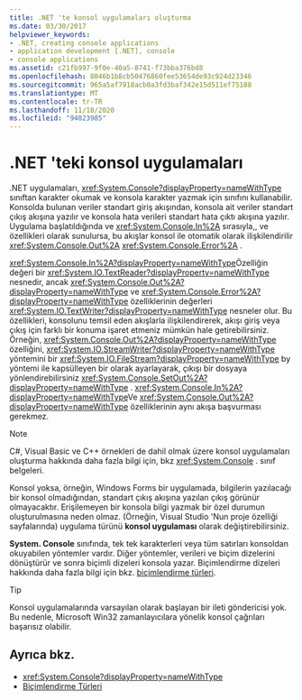 ```yaml
---
title: .NET 'te konsol uygulamaları oluşturma
ms.date: 03/30/2017
helpviewer_keywords:
- .NET, creating console applications
- application development [.NET], console
- console applications
ms.assetid: c21fb997-9f0e-40a5-8741-f73bba376bd8
ms.openlocfilehash: 8046b1b8cb50476860fee53654de93c924d23346
ms.sourcegitcommit: 965a5af7918acb0a3fd3baf342e15d511ef75188
ms.translationtype: MT
ms.contentlocale: tr-TR
ms.lasthandoff: 11/18/2020
ms.locfileid: "94823985"
---
```

# <a name="console-apps-in-net"></a>.NET 'teki konsol uygulamaları

.NET uygulamaları, <xref:System.Console?displayProperty=nameWithType> sınıftan karakter okumak ve konsola karakter yazmak için sınıfını kullanabilir. Konsolda bulunan veriler standart giriş akışından, konsola ait veriler standart çıkış akışına yazılır ve konsola hata verileri standart hata çıktı akışına yazılır. Uygulama başlatıldığında ve <xref:System.Console.In%2A> sırasıyla,, ve özellikleri olarak sunulursa, bu akışlar konsol ile otomatik olarak ilişkilendirilir <xref:System.Console.Out%2A> <xref:System.Console.Error%2A> .

<xref:System.Console.In%2A?displayProperty=nameWithType>Özelliğin değeri bir <xref:System.IO.TextReader?displayProperty=nameWithType> nesnedir, ancak <xref:System.Console.Out%2A?displayProperty=nameWithType> ve <xref:System.Console.Error%2A?displayProperty=nameWithType> özelliklerinin değerleri <xref:System.IO.TextWriter?displayProperty=nameWithType> nesneler olur. Bu özellikleri, konsolunu temsil eden akışlarla ilişkilendirerek, akışı giriş veya çıkış için farklı bir konuma işaret etmeniz mümkün hale getirebilirsiniz. Örneğin, <xref:System.Console.Out%2A?displayProperty=nameWithType> özelliğini, <xref:System.IO.StreamWriter?displayProperty=nameWithType> yöntemini bir <xref:System.IO.FileStream?displayProperty=nameWithType> by yöntemi ile kapsülleyen bir olarak ayarlayarak, çıkışı bir dosyaya yönlendirebilirsiniz <xref:System.Console.SetOut%2A?displayProperty=nameWithType> . <xref:System.Console.In%2A?displayProperty=nameWithType>Ve <xref:System.Console.Out%2A?displayProperty=nameWithType> özelliklerinin aynı akışa başvurması gerekmez.

> [!NOTE]
> C#, Visual Basic ve C++ örnekleri de dahil olmak üzere konsol uygulamaları oluşturma hakkında daha fazla bilgi için, bkz <xref:System.Console> . sınıf belgeleri.

Konsol yoksa, örneğin, Windows Forms bir uygulamada, bilgilerin yazılacağı bir konsol olmadığından, standart çıkış akışına yazılan çıkış görünür olmayacaktır. Erişilemeyen bir konsola bilgi yazmak bir özel durumun oluşturulmasına neden olmaz. (Örneğin, Visual Studio 'Nun proje özelliği sayfalarında) uygulama türünü **konsol uygulaması** olarak değiştirebilirsiniz.

**System. Console** sınıfında, tek tek karakterleri veya tüm satırları konsoldan okuyabilen yöntemler vardır. Diğer yöntemler, verileri ve biçim dizelerini dönüştürür ve sonra biçimli dizeleri konsola yazar. Biçimlendirme dizeleri hakkında daha fazla bilgi için bkz. [biçimlendirme türleri](base-types/formatting-types.md).

> [!TIP]
> Konsol uygulamalarında varsayılan olarak başlayan bir ileti göndericisi yok. Bu nedenle, Microsoft Win32 zamanlayıcılara yönelik konsol çağrıları başarısız olabilir.

## <a name="see-also"></a>Ayrıca bkz.

- <xref:System.Console?displayProperty=nameWithType>
- [Biçimlendirme Türleri](base-types/formatting-types.md)

